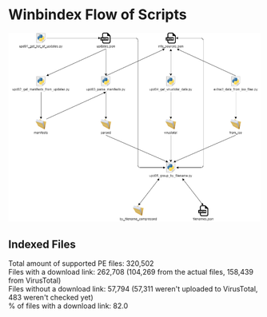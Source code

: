 # Winbindex Flow of Scripts

![winbindex-scripts-flow.png](winbindex-scripts-flow.png)

## Indexed Files

<!--FileStats-->
Total amount of supported PE files: 320,502  
Files with a download link: 262,708 (104,269 from the actual files, 158,439 from VirusTotal)  
Files without a download link: 57,794 (57,311 weren't uploaded to VirusTotal, 483 weren't checked yet)  
% of files with a download link: 82.0  
<!--/FileStats-->
